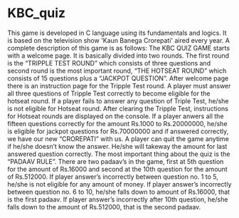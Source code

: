# KBC_quiz
This game is developed in C language using its fundamentals and logics.
It is based on the television show 'Kaun Banega Crorepati' aired every year.
A complete description of this game is as follows:
The KBC QUIZ GAME starts with a welcome page.
It is basically divided into two rounds. The first round is the “TRIPPLE TEST ROUND” which consists of three questions and second round is the most important round, “THE HOTSEAT ROUND” which consists of 15 questions plus a “JACKPOT QUESTION”.
After welcome page there is an instruction page for the Tripple Test round. A player must answer all three questions of Tripple Test correctly to become eligible for the hotseat round. If a player fails to answer any question of Triple Test, he/she is not eligible for Hotseat round.
After clearing the Tripple Test, instructions for Hotseat rounds are displayed on the console.
If a player anwers all the fifteen questions correctly for the amount Rs.1000 to Rs.20000000, he/she is eligible for jackpot questions for Rs.70000000 and if answered correctly, we have our new “CROREPATI” with us.
A player can quit the game anytime if he/she doesn’t know the answer. He/she will takeway the amount for last answered question correctly.
The most important thing about the quiz is the “PADAAV RULE”. There are two padaav’s in the game, first at 5th question for the amount of Rs.16000 and second at the 10th question for the amount of Rs.512000.
If player answer’s incorrectly between question no. 1 to 5, he/she is not eligible for any amount of money.
If player answer’s incorrectly between question no. 6 to 10, he/she falls down to amount of Rs.16000, that is the first padaav.
If player answer’s incorrectly after 10th question, he/she falls down to the amount of Rs.512000, that is the second padaav.
